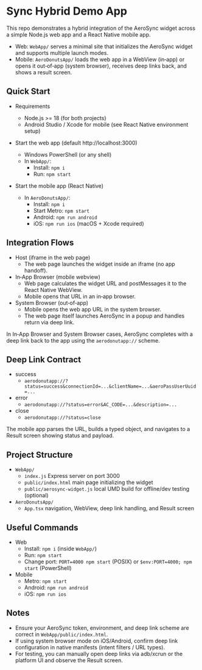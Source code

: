# Sync Hybrid Demo App

This repo demonstrates a hybrid integration of the AeroSync widget across a simple Node.js web app and a React Native mobile app.

- Web: `WebApp/` serves a minimal site that initializes the AeroSync widget and supports multiple launch modes.
- Mobile: `AeroDonutsApp/` loads the web app in a WebView (in‑app) or opens it out‑of‑app (system browser), receives deep links back, and shows a result screen.

## Quick Start

- Requirements
  - Node.js >= 18 (for both projects)
  - Android Studio / Xcode for mobile (see React Native environment setup)

- Start the web app (default http://localhost:3000)
  - Windows PowerShell (or any shell)
  - In `WebApp/`:
    - Install: `npm i`
    - Run: `npm start`

- Start the mobile app (React Native)
  - In `AeroDonutsApp/`:
    - Install: `npm i`
    - Start Metro: `npm start`
    - Android: `npm run android`
    - iOS: `npm run ios` (macOS + Xcode required)

## Integration Flows

- Host (iframe in the web page)
  - The web page launches the widget inside an iframe (no app handoff).
- In‑App Browser (mobile webview)
  - Web page calculates the widget URL and postMessages it to the React Native WebView.
  - Mobile opens that URL in an in‑app browser.
- System Browser (out‑of‑app)
  - Mobile opens the web app URL in the system browser.
  - The web page itself launches AeroSync in a popup and handles return via deep link.

In In‑App Browser and System Browser cases, AeroSync completes with a deep link back to the app using the `aerodonutapp://` scheme.

## Deep Link Contract

- success
  - `aerodonutapp://?status=success&connectionId=...&clientName=...&aeroPassUserUuid=...`
- error
  - `aerodonutapp://?status=error&AC_CODE=...&description=...`
- close
  - `aerodonutapp://?status=close`

The mobile app parses the URL, builds a typed object, and navigates to a Result screen showing status and payload.

## Project Structure

- `WebApp/`
  - `index.js` Express server on port 3000
  - `public/index.html` main page initializing the widget
  - `public/aerosync-widget.js` local UMD build for offline/dev testing (optional)
- `AeroDonutsApp/`
  - `App.tsx` navigation, WebView, deep link handling, and Result screen

## Useful Commands

- Web
  - Install: `npm i` (inside `WebApp/`)
  - Run: `npm start`
  - Change port: `PORT=4000 npm start` (POSIX) or `$env:PORT=4000; npm start` (PowerShell)
- Mobile
  - Metro: `npm start`
  - Android: `npm run android`
  - iOS: `npm run ios`

## Notes

- Ensure your AeroSync token, environment, and deep link scheme are correct in `WebApp/public/index.html`.
- If using system browser mode on iOS/Android, confirm deep link configuration in native manifests (intent filters / URL types).
- For testing, you can manually open deep links via adb/xcrun or the platform UI and observe the Result screen.
